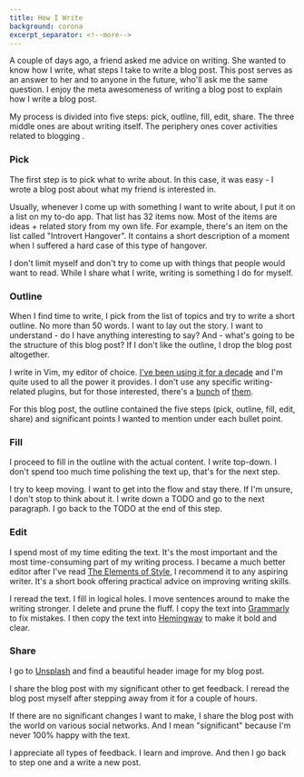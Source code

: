 ```yaml
---
title: How I Write
background: corona
excerpt_separator: <!--more-->
---
```


A couple of days ago, a friend asked me advice on writing. She wanted to know how I write, what steps I take to write a blog post. This post serves as an answer to her and to anyone in the future, who'll ask me the same question. I enjoy the meta awesomeness of writing a blog post to explain how I write a blog post.

<!--more-->

My process is divided into five steps: pick, outline, fill, edit, share. The three middle ones are about writing itself. The periphery ones cover activities related to blogging .

### Pick

The first step is to pick what to write about. In this case, it was easy - I wrote a blog post about what my friend is interested in.

Usually, whenever I come up with something I want to write about, I put it on a list on my to-do app. That list has 32 items now. Most of the items are ideas + related story from my own life. For example, there's an item on the list called "Introvert Hangover". It contains a short description of a moment when I suffered a hard case of this type of hangover.

I don't limit myself and don't try to come up with things that people would want to read. While I share what I write, writing is something I do for myself.

### Outline

When I find time to write, I pick from the list of topics and try to write a short outline. No more than 50 words. I want to lay out the story. I want to understand - do I have anything interesting to say? And - what's going to be the structure of this blog post? If I don't like the outline, I drop the blog post altogether.

I write in Vim, my editor of choice. [I've been using it for a decade](https://github.com/mmozuras/vimfiles) and I'm quite used to all the power it provides. I don't use any specific writing-related plugins, but for those interested, there's a [bunch](https://opensource.com/article/17/2/vim-plugins-writers) of [them](https://github.com/reedes/vim-pencil).

For this blog post, the outline contained the five steps (pick, outline, fill, edit, share) and significant points I wanted to mention under each bullet point.

### Fill

I proceed to fill in the outline with the actual content. I write top-down. I don't spend too much time polishing the text up, that's for the next step.

I try to keep moving. I want to get into the flow and stay there. If I'm unsure, I don't stop to think about it. I write down a TODO and go to the next paragraph. I go back to the TODO at the end of this step.

### Edit

I spend most of my time editing the text. It's the most important and the most time-consuming part of my writing process. I became a much better editor after I've read [The Elements of Style](https://www.goodreads.com/book/show/33514.The_Elements_of_Style), I recommend it to any aspiring writer. It's a short book offering practical advice on improving writing skills.

I reread the text. I fill in logical holes. I move sentences around to make the writing stronger. I delete and prune the fluff. I copy the text into [Grammarly](https://www.grammarly.com) to fix mistakes. I then copy the text into [Hemingway](http://www.hemingwayapp.com) to make it bold and clear.

### Share

I go to [Unsplash](https://unsplash.com) and find a beautiful header image for my blog post.

I share the blog post with my significant other to get feedback. I reread the blog post myself after stepping away from it for a couple of hours.

If there are no significant changes I want to make, I share the blog post with the world on various social networks. And I mean "significant" because I'm never 100% happy with the text.

I appreciate all types of feedback. I learn and improve. And then I go back to step one and a write a new post.
